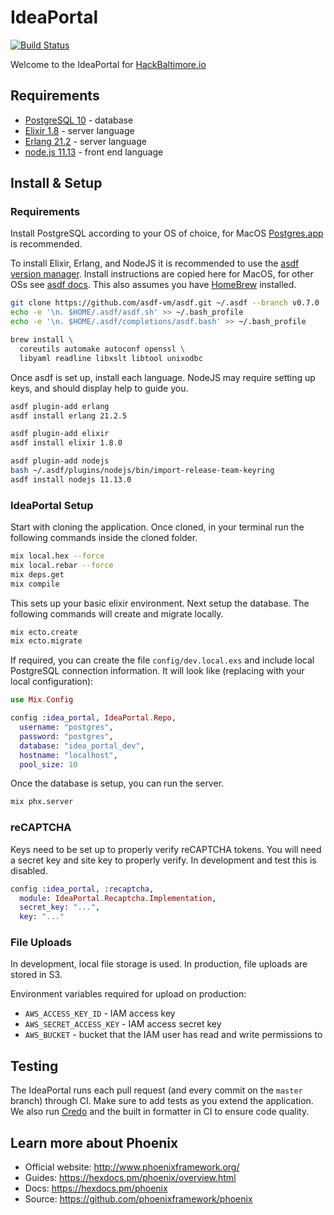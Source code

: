 # IdeaPortal

[![Build Status](https://travis-ci.org/BaltimoreCity/IdeaPortal.svg?branch=master)](https://travis-ci.org/BaltimoreCity/IdeaPortal)

Welcome to the IdeaPortal for [HackBaltimore.io](https://hackbaltimore.io/)

## Requirements

- [PostgreSQL 10](https://www.postgresql.org/) - database
- [Elixir 1.8](https://elixir-lang.org) - server language
- [Erlang 21.2](https://www.erlang.org/) - server language
- [node.js 11.13](https://nodejs.org/en/) - front end language

## Install & Setup

### Requirements

Install PostgreSQL according to your OS of choice, for MacOS [Postgres.app](https://postgresapp.com/) is recommended.

To install Elixir, Erlang, and NodeJS it is recommended to use the [asdf version manager](https://asdf-vm.com/#/). Install instructions are copied here for MacOS, for other OSs see [asdf docs](https://asdf-vm.com/#/core-manage-asdf-vm). This also assumes you have [HomeBrew](https://brew.sh/) installed.

```bash
git clone https://github.com/asdf-vm/asdf.git ~/.asdf --branch v0.7.0
echo -e '\n. $HOME/.asdf/asdf.sh' >> ~/.bash_profile
echo -e '\n. $HOME/.asdf/completions/asdf.bash' >> ~/.bash_profile

brew install \
  coreutils automake autoconf openssl \
  libyaml readline libxslt libtool unixodbc
```

Once asdf is set up, install each language. NodeJS may require setting up keys, and should display help to guide you.

```bash
asdf plugin-add erlang
asdf install erlang 21.2.5

asdf plugin-add elixir
asdf install elixir 1.8.0

asdf plugin-add nodejs
bash ~/.asdf/plugins/nodejs/bin/import-release-team-keyring
asdf install nodejs 11.13.0
```

### IdeaPortal Setup

Start with cloning the application. Once cloned, in your terminal run the following commands inside the cloned folder.

```bash
mix local.hex --force
mix local.rebar --force
mix deps.get
mix compile
```

This sets up your basic elixir environment. Next setup the database. The following commands will create and migrate locally.

```bash
mix ecto.create
mix ecto.migrate
```

If required, you can create the file `config/dev.local.exs` and include local PostgreSQL connection information. It will look like (replacing with your local configuration):

```elixir
use Mix.Config

config :idea_portal, IdeaPortal.Repo,
  username: "postgres",
  password: "postgres",
  database: "idea_portal_dev",
  hostname: "localhost",
  pool_size: 10
```

Once the database is setup, you can run the server.

```bash
mix phx.server
```

### reCAPTCHA

Keys need to be set up to properly verify reCAPTCHA tokens. You will need a secret key and site key to properly verify. In development and test this is disabled.

```elixir
config :idea_portal, :recaptcha,
  module: IdeaPortal.Recaptcha.Implementation,
  secret_key: "...",
  key: "..."
```

### File Uploads

In development, local file storage is used. In production, file uploads are stored in S3.

Environment variables required for upload on production:

- `AWS_ACCESS_KEY_ID` - IAM access key
- `AWS_SECRET_ACCESS_KEY` - IAM access secret key
- `AWS_BUCKET` - bucket that the IAM user has read and write permissions to

## Testing

The IdeaPortal runs each pull request (and every commit on the `master` branch) through CI. Make sure to add tests as you extend the application. We also run [Credo](https://github.com/rrrene/credo) and the built in formatter in CI to ensure code quality.

## Learn more about Phoenix

  * Official website: http://www.phoenixframework.org/
  * Guides: https://hexdocs.pm/phoenix/overview.html
  * Docs: https://hexdocs.pm/phoenix
  * Source: https://github.com/phoenixframework/phoenix
